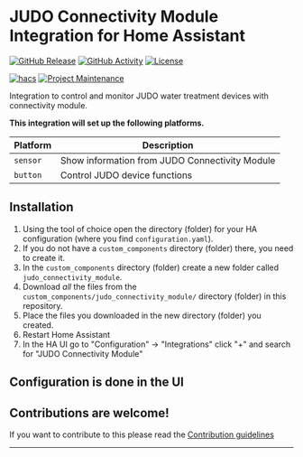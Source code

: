 # JUDO Connectivity Module Integration for Home Assistant

[![GitHub Release][releases-shield]][releases]
[![GitHub Activity][commits-shield]][commits]
[![License][license-shield]](LICENSE)

[![hacs][hacsbadge]][hacs]
[![Project Maintenance][maintenance-shield]][user_profile]

Integration to control and monitor JUDO water treatment devices with connectivity module.

**This integration will set up the following platforms.**

| Platform | Description                                    |
| -------- | ---------------------------------------------- |
| `sensor` | Show information from JUDO Connectivity Module |
| `button` | Control JUDO device functions                  |

## Installation

1. Using the tool of choice open the directory (folder) for your HA configuration (where you find `configuration.yaml`).
2. If you do not have a `custom_components` directory (folder) there, you need to create it.
3. In the `custom_components` directory (folder) create a new folder called `judo_connectivity_module`.
4. Download _all_ the files from the `custom_components/judo_connectivity_module/` directory (folder) in this repository.
5. Place the files you downloaded in the new directory (folder) you created.
6. Restart Home Assistant
7. In the HA UI go to "Configuration" -> "Integrations" click "+" and search for "JUDO Connectivity Module"

## Configuration is done in the UI

<!---->

## Contributions are welcome!

If you want to contribute to this please read the [Contribution guidelines](CONTRIBUTING.md)

---

[judo_connectivity_module]: https://github.com/christoefle/judo_connectivity_module
[commits-shield]: https://img.shields.io/github/commit-activity/y/christoefle/judo_connectivity_module.svg?style=for-the-badge
[commits]: https://github.com/christoefle/judo_connectivity_module/commits/main
[hacs]: https://github.com/hacs/integration
[hacsbadge]: https://img.shields.io/badge/HACS-Custom-orange.svg?style=for-the-badge
[license-shield]: https://img.shields.io/github/license/christoefle/judo_connectivity_module.svg?style=for-the-badge
[maintenance-shield]: https://img.shields.io/badge/maintainer-%40christoefle-blue.svg?style=for-the-badge
[releases-shield]: https://img.shields.io/github/release/christoefle/judo_connectivity_module.svg?style=for-the-badge
[releases]: https://github.com/christoefle/judo_connectivity_module/releases
[user_profile]: https://github.com/christoefle
